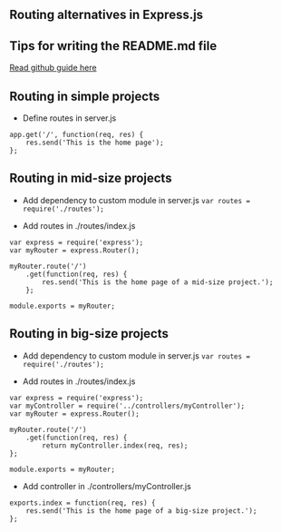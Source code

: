 ## Routing alternatives in Express.js

## Tips for writing the README.md file
[Read github guide here](https://help.github.com/articles/basic-writing-and-formatting-syntax/)


## Routing in simple projects
* Define routes in server.js
```
app.get('/', function(req, res) {
    res.send('This is the home page');
};
```


## Routing in mid-size projects
* Add dependency to custom module in server.js
`var routes = require('./routes');`

* Add routes in ./routes/index.js
```
var express = require('express');
var myRouter = express.Router();

myRouter.route('/')
    .get(function(req, res) {
        res.send('This is the home page of a mid-size project.');
    };

module.exports = myRouter;
```


## Routing in big-size projects
* Add dependency to custom module in server.js
`var routes = require('./routes');`

* Add routes in ./routes/index.js
```
var express = require('express');
var myController = require('../controllers/myController');
var myRouter = express.Router();

myRouter.route('/')
    .get(function(req, res) {
        return myController.index(req, res);
};

module.exports = myRouter;
```

* Add controller in ./controllers/myController.js
```
exports.index = function(req, res) {
    res.send('This is the home page of a big-size project.');
};
```



